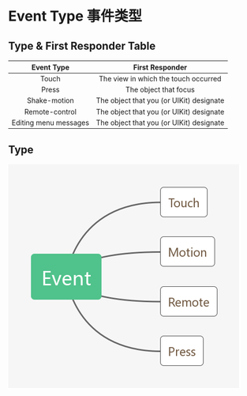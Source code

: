 # Event Type 事件类型

## Type & First Responder Table
Event Type | First Responder
:-:|:-:
Touch | The view in which the touch occurred
Press | The object that focus
Shake-motion | The object that you (or UIKit) designate
Remote-control | The object that you (or UIKit) designate
Editing menu messages | The object that you (or UIKit) designate
## Type 
![iOS Event Type](https://github.com/coolboy-ccp/CCPResponderChain/blob/master/PIC/iOS事件类型.png)

